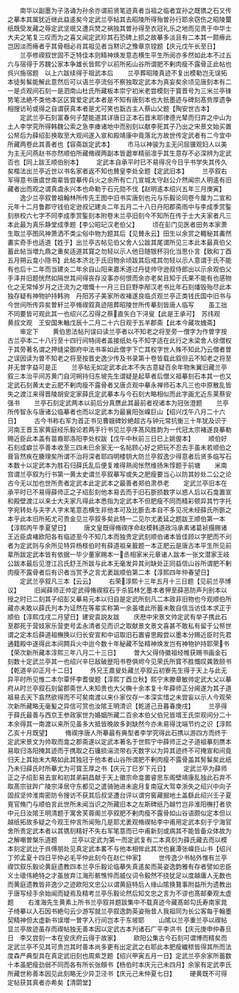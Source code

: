 <!-- { "loadSidebar": true } -->
　　南华以副墨为子洛诵为孙余亦谓前贤笔迹真者当祖之临者宜孙之既镌之石又传之摹本其属犹近继此益逺矣今定武兰亭帖其去昭陵所得殆曽孙行耶余窃伤之昭陵蠒纸既受发藏之辱定武坚珉又遭兵燹之祸独其曽孙得至衣冠礼乐之地而见贵于中华士大夫之笔复三叹而为之喜又闻定武珍其石恐碑上损之故摹多淡且有二本其一颇瘠此岂因淡而瘠者乎其骨相必肖其祖见者当黙识之豫章京镗题【庆元戊午长至日】
　　兰亭修禊叙世固不乏特佳本则精神焕发意态横生平生所阅亦多然如此本不过五六与宿得于苏魏公家本争雄长皆熙宁以前所拓山谷所谓肥不剰肉瘦不露骨正此帖也呉兴施宿题　以上六跋续得于祖武本后
　　兰亭葬昭陵真迹不复出模勒岂无误拓本徒髣髴能解此意然后可以语兰亭流俗不察独取定武本为真妄矣余顷见唐刻本有二一是贞观间石刻一是泗南山杜氏所藏板本崇宁初米老尝模刻于寳晋号为三米兰亭锋势笔法絶不类他本区区寳爱定武本者是不知有唐刻本也大扺墨迹与碑刻髙赀厚遗争相搜访茍或得之自谓获真本者是尤可笑也翫古主人蔡山父题【陶安世古本】
　　定武兰亭石刻富春何子楚能道其详唐日正本石晋末耶律德光辇而归弃之中山为土人李学究所得韩魏公索之急李瘗诸地中而别刻以献李死其子乃出之宋景文始买置公帑后为薛绍彭换取至大观间遂入宣和殿靖康中竟落北方故世传定武者有二今宜中所藏两卷此其善者也【容斋跋定武本】
　　市马以神骏为主无问屈骥观妇人以美为主无问燕赵书亦然顺伯所藏脩禊两副本皆遒崒精丽凛乎其生意存不必深辨为定武否也【同上跋王顺伯别本】
　　定武本自承平时已不易得况今日乎书学失其传久矣楷法出兰亭近世以书名家者返不知也賛皇李处全题【定武旧本】
　　兰亭叙右军得意书唐虞世南辈皆尝摹传兵火之余所有亡几宣城太守赵公介然闻宗人明逺有旧藏者出而观之谓真虞永兴本也命勒于石元勋不伐【赵明逺本绍兴五年三月庚寅】
　　逸少兰亭叙曽祖翰林所传先王图中旧书实唐刻也元与乐毅论同卷今厘为二宣和元年十二月鲁郡守钱伯定逊叔记建炎二年五月二十八日丹阳郡斋雨中与李成季赏鍳刻叅校六七字不同李成季赏鍳刻本附卷末兰亭旧刻今不知所在传于士大夫家者凡三本此最为真乐静堂成季题【李公昭玘汉老伯父】
　　顷在彭门见医者田务本家萧生取兰亭图风神萧洒不类尘俗中物为题其后【见賛永云】田生以余赏之輙秘其畵然畵实奇手也适道【姓于】出兰亭古帖见伯父舍人公跋其尾谓所见三本此本最真伯父蓄此帖当増九鼎之重矣适道其寳之勿轻以示人他日随银杯羽化当思仆言【致和丁酉五月朔云龛小隠书】此帖本济北于氏旧物余顷跋其后戒其勿轻以示人意谓于氏不能有也后十二年而当建炎二年余自山阳来嘉禾道过丹徒帅守逊叔侍郎出以示余观伯父手泽并旧题恍然如隔世其间得丧存没事亦何恨而余亦老矣且知于氏果不能有也感物化之无常悼岁月之迁流为之増慨十一月三日巨野李邴汉老书比年石刻燔毁殆尽此本独存疑有神物护持韩驹　丹阳苏子美家所收褚遂良临贞观兰亭正类钱氏国中旧书与今世间所传异矣曽轩兰亭脩禊叙真迹陪葬昭陵世所传摹刻皆唐人临写
　　虽工拙不同要皆可观此其一也绍兴乙丒得之蔡直矢白下浔叟【此是王承可】　苏纬观　黄叔文观　王安国朱輶戊辰十二月二十六日观于五羊郡斋【此本今藏攻媿斋】
　　审定下
　　黄伯思法帖刋误曰读兰亭者以不知老之将至旁一僧字为作曽字按古兰亭本二十八行至十四行间特阔者盖接纸处与不知字适在此行之末梁舍人徐僧权于其旁著名谓之押缝梁御府中法书率如此僧字下亡其权字世人殊不知此乃云僧者曽之误因读为曽不知老之将至按晋史逸少传及书录第十卷皆载此叙但云不知老之将至并无曽字益可是正
　　兰亭帖无如定武本此本不失古意疑百余年物朱翼旧藏兰亭叙三本治平间苏黄门自河朔持归东坡先生谓疑是起草者后僧义祖摹刻石本其一也又定武石刻黄太史云肥不剰肉瘦不露骨者又唐贞观中摹永禅师石本凡三也中原散乱皆失之渡江来得晋陵胡安定家薛氏定武摹本与今石刻大略相似而此字画尤近东莱蔡安强书
　　兰亭石刻定武两本以前后分真赝此其最前者视诸本为冠张澄题
　　兰亭所传智永与唐诸公临摹者也而以定武本为最襄阳张嵲巨山【绍兴戊午八月二十六日】
　　古今书称右军为首正书见曹娥碑妙絶超古与钟元常抗衡三十年犹及识于河南王晋玉家黄庭经乐毅论若两手行书见兰亭序髙风胜韵为一代冠太宗褚遂良摹勒赐近臣此本盖有苗裔耶洛阳李处权跋【戊午中秋前三日巳上姚偓本】
　　顺伯好石刻成癖兰亭善本收至三四未巳余家无一名帖顾心好之把玩不忍去手虽未若顺伯之膏盲然疾在腠理矣所谓不治将深者耶四明楼钥大防兰亭叙逸少得意者后贤多临写石本数十以定武本为胜石归薛氏乱后便复难得熟阅怅然维扬朱惇题于前塘
　　米南宫谓兰亭叙为行书第一黄太史谓兰亭叙摹写或失之肥瘦要当心以防其妙处二公之论古今无以加也世所贵者定武本此定武本之最善者郑伯肃恭老
　　定武兰亭旧本在承平时已不易得薛师正之子绍彭刻他本易去而于旧石斵损数字以惑人后以石龛置宣和殿壁渡江以来士大夫家凡得此本悉指为定武本不但肥瘦不同而精彩顿异其竹字托字宛转处与夫字人字末笔意态横生非他本可及比斵去本自不多见况未经薛氏所斵之本乎此本旧所拓尤可贵金见兰亭叙多矣此特一二见尔尤袤延之题跋王顺伯第一本【淳熙丙午季夏望日】
　　唐文皇既得脩禊序命赵模韩道政冯承素诸葛祯搨赐诸王近臣虞褚欧阳各有临迹至今不知几本而独贵定武刻顺伯诸本皆佳顾以字肥而不刓者为定武则与余所见特异杨柽伯时有薛道祖亲籖题一本正肥云是唐古本平生所见前辈所跋定武本皆有依据一毕少董家赐本一丞相家米元章诸人跋本一张文潜家王岐公跋本最后见澄江吕氏舒王所跋与此本无毫发异其刓缺处正同益信山谷所谓肥不剰肉瘦不露骨者后有识者当赏予之言尤袤跋顺伯第二本【淳熙四年仲春望日】
　　定武兰亭叙凡三本【云云】
　　右荣淳熙十三年五月十三日题【见前兰亭博议】
　　旧闻薛师正帅定武得脩禊叙石于杀狐林乞墨本者狎至薛恶防声刋别本以授之时已二刻其子绍彭又摹易元本以归自是定武所刻凡二本政非旧物也今观顺伯所藏亦未敢以薛氏刋本为证然在等辈实称第一余虽嗜此所蓄未敢自信当访佳本求正于顺伯【淳熙戊戌二月望日】建安袁説友跋
　　庆厯中宋景文帅定武有举子携此石至郡死于营妓家乐营吏号孟永清者见而识之取献景文景文喜甚不敢私有留于公帑世谓之定本后薛道祖橅换以归长安宣和中诏取旧石置睿思殿尝以墨本分赐近臣时先君通籍殿中遂得此本间闗兵火中迨今数十年秘藏不坠精神焕发岂有神物护持耶荣书【荣次新所藏本淳熙三年八月二十三日】
　　曽大父得侍徽祖经帷获赐书画金石刻数十定武兰亭其一也绍兴辛巳敌破歴阳书卷俱烬今见荣氏所寳不胜慨叹龚敦颐书【乾道辛卯正月十二日】
　　外兄王嘉叟处藏兰亭叙云初寮先生得于天上与此无异平时所见惟二本尔覃怀李耆俊题【淳熙丁酉立秋】熙宁末滕章敏帅定武大父以摹府从时兰亭叙石刻留郡斋世人未知贵也大父橅十余本复十年薛师正分阃遂为其子道祖易去天下翕然欲得而不可矣南渡以来仆家仅存一本深实惜之未尝妄以示人今观荣次新所藏略无毫髪之异信可赏也汝隂王明清识【乾道己丑暮春庚戌】
　　兰亭得于薛氏最善与西京王参政家世为婚姻所藏二百余本伯父伯兄皆壻王氏崇观间分二十本余得其一南渡以来所见虽多大抵皆晚故多剥缺然今亦未易得沈端节约之识【淳熙乙亥十月既望】
　　脩禊序唐人所摹最有典型者李学究得此石携以游四方而终于定武宋景文为帅取而龛之郡斋遂以定武本著名于世熙宁中薛师正之子道祖摹刻赝本易取归洛阳掩其迹而于携取之石镵损湍流带右天数字以为异其迹终不可掩宣和间竟归天上其始末大略如此其独冠于他本者山谷所谓肥不剰肉瘦不露骨盖其髣髴矣此纸乃未归薛氏时所摹尤为可寳王厚之书【庆元丁巳岁下元日】
　　定武兰亭为薛师正之子绍彭易去宣和初其弟嗣昌献于天上徽宗命龛置睿思东阁壁靖康乱独此石弃不取髙宗驻跸广陵宗泽居守东都见之遣骑驰进未逾月复南寇大驾幸浙失之绍兴中向子固叔坚帅淮南密防令搜访不获其后叔坚遭台评以谓穷窖藏掘地土盖繇此绍兴壬子夏覔官脩门与顺伯言此世所未闻当识之所藏旧本之左斯碑纸乃越竹岂非淮阳橅打者欤中元日汝隂王明清题于寓舍芙蓉阁兰亭叙肥不剰肉瘦不露骨如山谷语颇似定本但以越纸拓故多疑之今观王仲言所闻殆几是耶尤袤观脩禊帖李中甫用定武本刻于宁海官舍所贵定武本者以其镌刻精好不失右军笔意而已中甫新刻或病其不能皆备众体故为之解嘲曽槃乐道题
　　兰亭以定武为第一而定武复有二本真刻为薛氏藏去而以模本刻定武比于呉傅朋处见真定武本畧不与他本相侔此其次也襄潭张嵲巨山书【绍兴丁夘孟夏十四日平仲必毛平仲此刻今在赵仁仲家】
　　世传逸少书帖外惟有兰亭禊饮叙乐毅论黄庭遗教四本兰亭乐毅论临摹失真逺矣而英姿逸韵雅有存者譬如忠臣义士瓌伟絶特之才虽放弃江海形骸憔悴而威仪词令毅然不挠犹足以度越庸人无数也而黄庭遗教皆非逸少之迹欧阳文忠公以谓黄庭特后人缘山隂换鵞事附益所为遗教出于唐写经手余始闻而疑焉及精考兰亭乐毅论然后知文忠之言为不谬也髙邮秦观太虚题
　　右淮海先生黄素上所书兰亭叙并题跋集中不载真迹今藏髙邮勾氏寿南家晁子绮摹以入石因书絶句云少游写就兰亭叙逸韵英姿殆昔人我祖同为长公客每于翰墨契精神但太虚新书误増一曽字入行间岂本于东坡耶
　　山隂以兰亭重兰亭以禊帖显兰亭故迹虽存而禊帖独无善本因以定武古本刋诸石广平李洪书【庆元庚申仲春旦日　李又尝刻一本在安庆府云得于故家】
　　欧阳公集古今石刻可谓博而精矣而定武兰亭不见其可贵岂其时善本尚多更有出定武之右耶此本肥瘦纎秾皆得其所而法度森严典型具在真定武旧刻也周紫芝题【绍兴甲寅五月一日】定武兰亭余家所蓄数十本虽肥瘦劲弱不同而各有所长张頠书【杨伯时本庆元己未四月】余家有定武李氏所藏世称善本因见此刻略无少异卫泾书【庆元己未仲夏七日】
　　硬黄既不可得定帖获其真者亦希矣【清閟堂】
